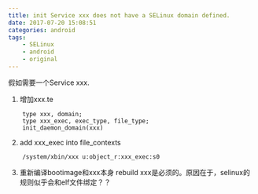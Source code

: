 ```yaml
---
title: init Service xxx does not have a SELinux domain defined.
date: 2017-07-20 15:08:51
categories: android
tags:
	- SELinux
	- android
	- original
---
```


假如需要一个Service xxx.

1. 增加xxx.te
```
    type xxx, domain;
    type xxx_exec, exec_type, file_type;
    init_daemon_domain(xxx)
```
2. add xxx_exec into file_contexts
```
    /system/xbin/xxx u:object_r:xxx_exec:s0
```
3. 重新编译bootimage和xxx本身
    rebuild xxx是必须的。原因在于，selinux的规则似乎会和elf文件绑定？？
